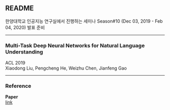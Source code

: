 ## README  
한양대학교 인공지능 연구실에서 진행하는 세미나  Season#10 (Dec 03, 2019 - Feb 04, 2020) 발표 준비  

---
### Multi-Task Deep Neural Networks for Natural Language Understanding  
ACL 2019  
Xiaodong Liu, Pengcheng He, Weizhu Chen, Jianfeng Gao  

---

### Reference  

**Paper**  
[link](https://arxiv.org/abs/1901.11504)
<!--stackedit_data:
eyJoaXN0b3J5IjpbNTYwNTc3Nzk4XX0=
-->